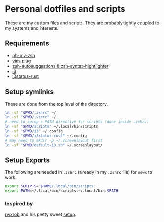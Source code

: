 # Personal dotfiles and scripts

These are my custom files and scripts. They are probably tightly coupled to my systems and interests.

## Requirements

- [oh-my-zsh](https://github.com/ohmyzsh/ohmyzsh)
- [vim-plug](https://github.com/junegunn/vim-plug)
- [zsh-autosuggestions & zsh-syntax-hightlighter](https://gist.github.com/dogrocker/1efb8fd9427779c827058f873b94df95)
- [i3](https://i3wm.org)
- [i3status-rust](https://github.com/greshake/i3status-rust)

## Setup symlinks

These are done from the top level of the directory.

```sh
ln -sf "$PWD/.zshrc" ~/
ln -sf "$PWD/.vimrc" ~/
# need to setup a PATH directive for scripts (done inside .zshrc)
ln -sf "$PWD/scripts" ~/.local/bin/scripts
ln -sf "$PWD/i3" ~/.config 
ln -sf "$PWD/i3status-rust" ~/.config 
# may need to mkdir -p ~/.screenlayout first
ln -sf "$PWD/default-i3.sh" ~/.screenlayout/
```

## Setup Exports

The following are needed in `.zshrc` (already in my `.zshrc` file) for `newx` to work.

```sh
export SCRIPTS="$HOME/.local/bin/scripts"
export PATH=~/.local/bin/scripts:~/.local/bin:$PATH
```

### Inspired by

[rwxrob](https://github.com/rwxrob) and his pretty sweet [setup](https://github.com/rwxrob/dot). 
